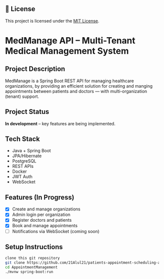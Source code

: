## 📖 License
This project is licensed under the [MIT License](./LICENSE).

# MedManage API – Multi-Tenant Medical Management System

## Project Description
MedManage is a Spring Boot REST API for managing healthcare organizations, by providing an efficient solution for creating and manging appointments between patients and doctors — with multi-organization (tenant) support.

## Project Status
**In development** – key features are being implemented.

## Tech Stack
- Java + Spring Boot
- JPA/Hibernate
- PostgreSQL
- REST APIs
- Docker
- JWT Auth
- WebSocket

## Features (In Progress)
- [x] Create and manage organizations
- [x] Admin login per organization
- [x] Register doctors and patients
- [x] Book and manage appointments
- [ ] Notifications via WebSocket (coming soon)

## Setup Instructions
```bash
clone this git repository
git clone https://github.com/21Alul21/patients-appointment-scheduling-api.git 
cd AppointmentManagement
./mvnw spring-boot:run
